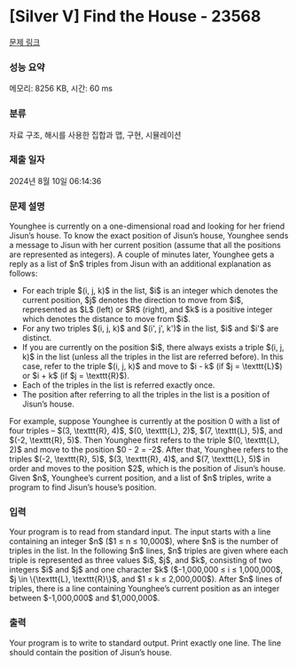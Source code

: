 # [Silver V] Find the House - 23568 

[문제 링크](https://www.acmicpc.net/problem/23568) 

### 성능 요약

메모리: 8256 KB, 시간: 60 ms

### 분류

자료 구조, 해시를 사용한 집합과 맵, 구현, 시뮬레이션

### 제출 일자

2024년 8월 10일 06:14:36

### 문제 설명

<p>Younghee is currently on a one-dimensional road and looking for her friend Jisun’s house. To know the exact position of Jisun’s house, Younghee sends a message to Jisun with her current position (assume that all the positions are represented as integers). A couple of minutes later, Younghee gets a reply as a list of $n$ triples from Jisun with an additional explanation as follows:</p>

<ul>
	<li>For each triple $(i, j, k)$ in the list, $i$ is an integer which denotes the current position, $j$ denotes the direction to move from $i$, represented as $L$ (left) or $R$ (right), and $k$ is a positive integer which denotes the distance to move from $i$.</li>
	<li>For any two triples $(i, j, k)$ and $(i', j', k')$ in the list, $i$ and $i'$ are distinct.</li>
	<li>If you are currently on the position $i$, there always exists a triple $(i, j, k)$ in the list (unless all the triples in the list are referred before). In this case, refer to the triple $(i, j, k)$ and move to $i - k$ (if $j = \texttt{L}$) or $i + k$ (if $j = \texttt{R}$).</li>
	<li>Each of the triples in the list is referred exactly once.</li>
	<li>The position after referring to all the triples in the list is a position of Jisun’s house.</li>
</ul>

<p>For example, suppose Younghee is currently at the position 0 with a list of four triples – $(3, \texttt{R}, 4)$, $(0, \texttt{L}, 2)$, $(7, \texttt{L}, 5)$, and $(-2, \texttt{R}, 5)$. Then Younghee first refers to the triple $(0, \texttt{L}, 2)$ and move to the position $0 - 2 = -2$. After that, Younghee refers to the triples $(-2, \texttt{R}, 5)$, $(3, \texttt{R}, 4)$, and $(7, \texttt{L}, 5)$ in order and moves to the position $2$, which is the position of Jisun’s house. Given $n$, Younghee’s current position, and a list of $n$ triples, write a program to find Jisun’s house’s position.</p>

### 입력 

 <p>Your program is to read from standard input. The input starts with a line containing an integer $n$ ($1 ≤ n ≤ 10,000$), where $n$ is the number of triples in the list. In the following $n$ lines, $n$ triples are given where each triple is represented as three values $i$, $j$, and $k$, consisting of two integers $i$ and $j$ and one character $k$ ($-1,000,000 ≤ i ≤ 1,000,000$, $j \in \{\texttt{L}, \texttt{R}\}$, and $1 ≤ k ≤ 2,000,000$). After $n$ lines of triples, there is a line containing Younghee’s current position as an integer between $-1,000,000$ and $1,000,000$.</p>

### 출력 

 <p>Your program is to write to standard output. Print exactly one line. The line should contain the position of Jisun’s house.</p>

